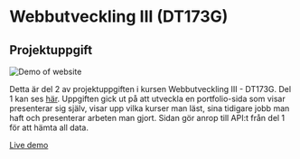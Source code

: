 # Webbutveckling III (DT173G)

## Projektuppgift
![Demo of website](https://i.imgur.com/WaRVIQD.gif)

Detta är del 2 av projektuppgiften i kursen Webbutveckling III - DT173G. Del 1 kan ses [här](https://github.com/rickaard/web3_project_server).
Uppgiften gick ut på att utveckla en portfolio-sida som visar presenterar sig själv, visar upp vilka kurser man läst, sina tidigare jobb man haft och presenterar arbeten man gjort. Sidan gör anrop till API:t från del 1 för att hämta all data. 

[Live demo](https://rickaard.se/webbutveckling/webbutveckling3/projekt/client/)


